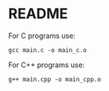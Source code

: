 # README

For C programs use:

`gcc main.c -o main_c.o`

For C++ programs use:

`g++ main.cpp -o main_cpp.o`
